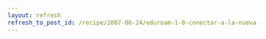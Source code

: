 ```yaml
---
layout: refresh
refresh_to_post_id: /recipe/2007-06-24/eduroam-1-0-conectar-a-la-nueva-wifi-de-la-universidad
---
```

